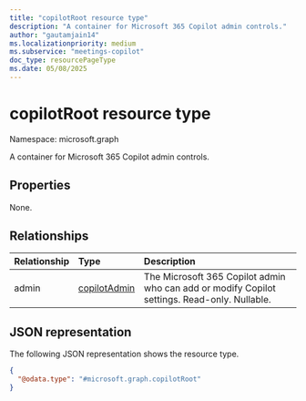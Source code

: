 ```yaml
---
title: "copilotRoot resource type"
description: "A container for Microsoft 365 Copilot admin controls."
author: "gautamjain14"
ms.localizationpriority: medium
ms.subservice: "meetings-copilot"
doc_type: resourcePageType
ms.date: 05/08/2025
---
```


# copilotRoot resource type

Namespace: microsoft.graph

A container for Microsoft 365 Copilot admin controls.

## Properties

None.

## Relationships
|Relationship|Type|Description|
|:---|:---|:---|
|admin|[copilotAdmin](../resources/copilotadmin.md)|The Microsoft 365 Copilot admin who can add or modify Copilot settings. Read-only. Nullable.|

## JSON representation
The following JSON representation shows the resource type.
<!-- {
  "blockType": "resource",
  "keyProperty": "id",
  "@odata.type": "microsoft.graph.copilotRoot",
  "openType": false
}
-->
``` json
{
  "@odata.type": "#microsoft.graph.copilotRoot"
}
```

